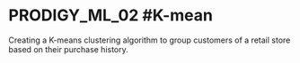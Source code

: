 # PRODIGY_ML_02 #K-mean
Creating a K-means clustering algorithm to group customers of a retail store based on their purchase history.

